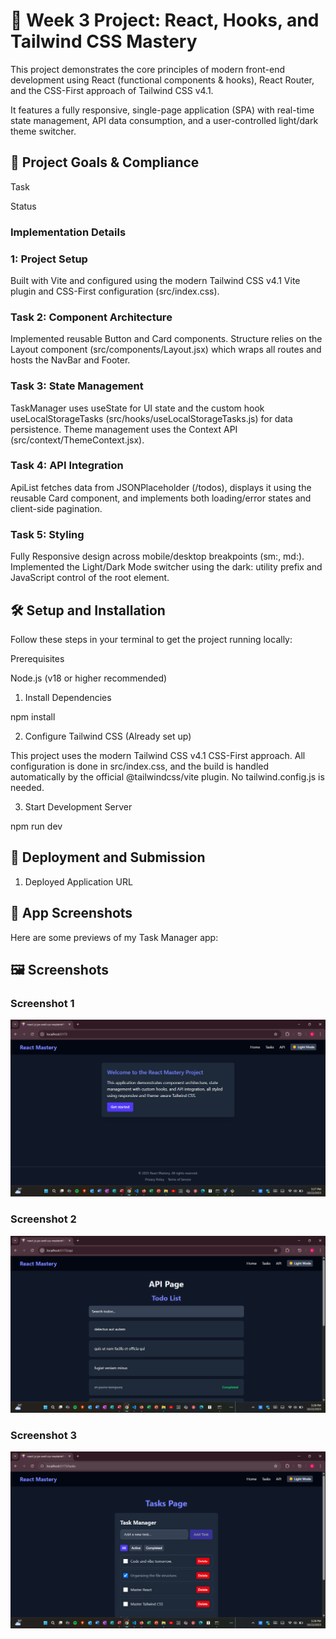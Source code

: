 # 🎨 Week 3 Project: React, Hooks, and Tailwind CSS Mastery  

This project demonstrates the core principles of modern front-end development using React (functional components & hooks), React Router, and the CSS-First approach of Tailwind CSS v4.1.  

It features a fully responsive, single-page application (SPA) with real-time state management, API data consumption, and a user-controlled light/dark theme switcher.  

## 🚀 Project Goals & Compliance  

Task  

Status  

### Implementation Details    

###  1: Project Setup    
  

Built with Vite and configured using the modern Tailwind CSS v4.1 Vite plugin and CSS-First configuration (src/index.css).  

### Task 2: Component Architecture    


Implemented reusable Button and Card components. Structure relies on the Layout component (src/components/Layout.jsx) which wraps all routes and hosts the NavBar and Footer.

### Task 3: State Management  


TaskManager uses useState for UI state and the custom hook useLocalStorageTasks (src/hooks/useLocalStorageTasks.js) for data persistence. Theme management uses the Context API (src/context/ThemeContext.jsx).  

### Task 4: API Integration  

ApiList fetches data from JSONPlaceholder (/todos), displays it using the reusable Card component, and implements both loading/error states and client-side pagination.  

### Task 5: Styling


Fully Responsive design across mobile/desktop breakpoints (sm:, md:). Implemented the Light/Dark Mode switcher using the dark: utility prefix and JavaScript control of the <html> root element.  

## 🛠️ Setup and Installation  

Follow these steps in your terminal to get the project running locally:  

Prerequisites  

Node.js (v18 or higher recommended)  

1. Install Dependencies  

npm install  


2. Configure Tailwind CSS (Already set up)  

This project uses the modern Tailwind CSS v4.1 CSS-First approach. All configuration is done in src/index.css, and the build is handled automatically by the official @tailwindcss/vite plugin. No tailwind.config.js is needed.  

3. Start Development Server  

npm run dev  


## 🔗 Deployment and Submission     

1. Deployed Application URL    


## 📸 App Screenshots    

Here are some previews of my Task Manager app:  

## 🖼️ Screenshots  

### Screenshot 1
![Screenshot 1](./src/assets/Screenshot1.png)  

### Screenshot 2
![Screenshot 2](./src/assets/Screenshot2.png)  

### Screenshot 3
![Screenshot 3](./src/assets/Screenshot3.png)



